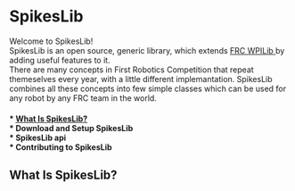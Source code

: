 <h1> SpikesLib </h1>
Welcome to SpikesLib! </br>
SpikesLib is an open source, generic library, which extends <a href='https://github.com/wpilibsuite/allwpilib'> FRC WPILib </a> by adding useful features to it. </br>
There are many concepts in First Robotics Competition that repeat themeselves every year, with a little different implemantation. SpikesLib 
combines all these concepts into few simple classes which can be used for any robot by any FRC team in the world.

<h4>
* <a href='Spikes-Lib/README.MD#WhatIsSpikesLib'>What Is SpikesLib?</a> </br>
* Download and Setup SpikesLib </br>
* SpikesLib api </br>
* Contributing to SpikesLib </br>
</h4>

<h2> <a name = 'WhatIsSpikesLib'> What Is SpikesLib?</a> </h2>
